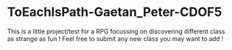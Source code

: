 # ToEachIsPath-Gaetan_Peter-CDOF5
This is a little project/test for a RPG focussing on discovering different class as strange as fun ! Feel free to submit any new class you may want to add !

